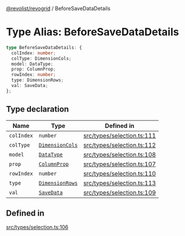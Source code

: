 [@revolist/revogrid](README.md) / BeforeSaveDataDetails

# Type Alias: BeforeSaveDataDetails

```ts
type BeforeSaveDataDetails: {
  colIndex: number;
  colType: DimensionCols;
  model: DataType;
  prop: ColumnProp;
  rowIndex: number;
  type: DimensionRows;
  val: SaveData;
};
```

## Type declaration

| Name | Type | Defined in |
| ------ | ------ | ------ |
| `colIndex` | `number` | [src/types/selection.ts:111](https://github.com/revolist/revogrid/blob/13683f406d4444f1320602b1f5f5b66b213da3f8/src/types/selection.ts#L111) |
| `colType` | [`DimensionCols`](TypeAlias.DimensionCols.md) | [src/types/selection.ts:112](https://github.com/revolist/revogrid/blob/13683f406d4444f1320602b1f5f5b66b213da3f8/src/types/selection.ts#L112) |
| `model` | [`DataType`](TypeAlias.DataType.md) | [src/types/selection.ts:108](https://github.com/revolist/revogrid/blob/13683f406d4444f1320602b1f5f5b66b213da3f8/src/types/selection.ts#L108) |
| `prop` | [`ColumnProp`](TypeAlias.ColumnProp.md) | [src/types/selection.ts:107](https://github.com/revolist/revogrid/blob/13683f406d4444f1320602b1f5f5b66b213da3f8/src/types/selection.ts#L107) |
| `rowIndex` | `number` | [src/types/selection.ts:110](https://github.com/revolist/revogrid/blob/13683f406d4444f1320602b1f5f5b66b213da3f8/src/types/selection.ts#L110) |
| `type` | [`DimensionRows`](TypeAlias.DimensionRows.md) | [src/types/selection.ts:113](https://github.com/revolist/revogrid/blob/13683f406d4444f1320602b1f5f5b66b213da3f8/src/types/selection.ts#L113) |
| `val` | [`SaveData`](TypeAlias.SaveData.md) | [src/types/selection.ts:109](https://github.com/revolist/revogrid/blob/13683f406d4444f1320602b1f5f5b66b213da3f8/src/types/selection.ts#L109) |

## Defined in

[src/types/selection.ts:106](https://github.com/revolist/revogrid/blob/13683f406d4444f1320602b1f5f5b66b213da3f8/src/types/selection.ts#L106)
